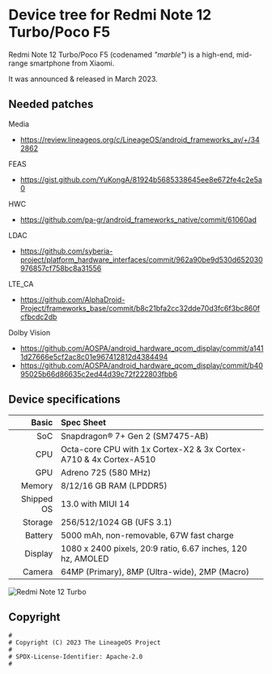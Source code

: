 # Device tree for Redmi Note 12 Turbo/Poco F5

Redmi Note 12 Turbo/Poco F5 (codenamed _"marble"_) is a high-end, mid-range smartphone from Xiaomi.

It was announced & released in March 2023.

## Needed patches
Media
- https://review.lineageos.org/c/LineageOS/android_frameworks_av/+/342862

FEAS
- https://gist.github.com/YuKongA/81924b5685338645ee8e672fe4c2e5a0

HWC
- https://github.com/pa-gr/android_frameworks_native/commit/61060ad

LDAC
- https://github.com/syberia-project/platform_hardware_interfaces/commit/962a90be9d530d652030976857cf758bc8a31556

LTE_CA
- https://github.com/AlphaDroid-Project/frameworks_base/commit/b8c21bfa2cc32dde70d3fc6f3bc860fcfbcdc2db

Dolby Vision
- https://github.com/AOSPA/android_hardware_qcom_display/commit/a1411d27666e5cf2ac8c01e967412812d4384494
- https://github.com/AOSPA/android_hardware_qcom_display/commit/b4095025b66d86635c2ed44d39c72f222803fbb6

## Device specifications

|      Basic | Spec Sheet                                                        |
| ---------: | :---------------------------------------------------------------- |
|        SoC | Snapdragon® 7+ Gen 2 (SM7475-AB)                                  |
|        CPU | Octa-core CPU with 1x Cortex-X2 & 3x Cortex-A710 & 4x Cortex-A510 |
|        GPU | Adreno 725 (580 MHz)                                              |
|     Memory | 8/12/16 GB RAM (LPDDR5)                                           |
| Shipped OS | 13.0 with MIUI 14                                                 |
|    Storage | 256/512/1024 GB (UFS 3.1)                                         |
|    Battery | 5000 mAh, non-removable, 67W fast charge                          |
|    Display | 1080 x 2400 pixels, 20:9 ratio, 6.67 inches, 120 hz, AMOLED       |
|     Camera | 64MP (Primary), 8MP (Ultra-wide), 2MP (Macro)                     |

![Redmi Note 12 Turbo](https://cdn.cnbj0.fds.api.mi-img.com/b2c-shopapi-pms/pms_1679982565.12241762.png)

## Copyright

```
#
# Copyright (C) 2023 The LineageOS Project
#
# SPDX-License-Identifier: Apache-2.0
#
